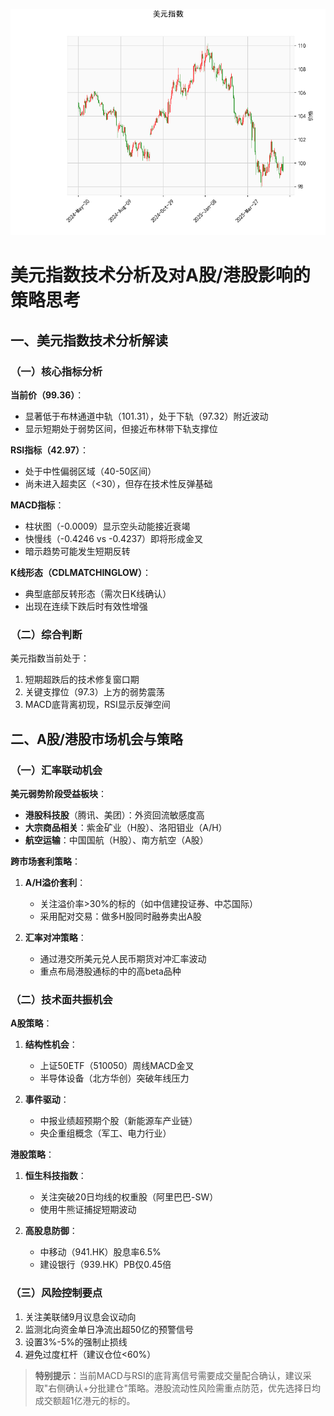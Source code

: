 ![图](USDX.png)



# 美元指数技术分析及对A股/港股影响的策略思考

## 一、美元指数技术分析解读

### （一）核心指标分析
**当前价（99.36）**：
- 显著低于布林通道中轨（101.31），处于下轨（97.32）附近波动
- 显示短期处于弱势区间，但接近布林带下轨支撑位

**RSI指标（42.97）**：
- 处于中性偏弱区域（40-50区间）
- 尚未进入超卖区（<30），但存在技术性反弹基础

**MACD指标**：
- 柱状图（-0.0009）显示空头动能接近衰竭
- 快慢线（-0.4246 vs -0.4237）即将形成金叉
- 暗示趋势可能发生短期反转

**K线形态（CDLMATCHINGLOW）**：
- 典型底部反转形态（需次日K线确认）
- 出现在连续下跌后时有效性增强

### （二）综合判断
美元指数当前处于：
1. 短期超跌后的技术修复窗口期
2. 关键支撑位（97.3）上方的弱势震荡
3. MACD底背离初现，RSI显示反弹空间

## 二、A股/港股市场机会与策略

### （一）汇率联动机会
**美元弱势阶段受益板块**：
- **港股科技股**（腾讯、美团）：外资回流敏感度高
- **大宗商品相关**：紫金矿业（H股）、洛阳钼业（A/H）
- **航空运输**：中国国航（H股）、南方航空（A股）

**跨市场套利策略**：
1. **A/H溢价套利**：
   - 关注溢价率>30%的标的（如中信建投证券、中芯国际）
   - 采用配对交易：做多H股同时融券卖出A股

2. **汇率对冲策略**：
   - 通过港交所美元兑人民币期货对冲汇率波动
   - 重点布局港股通标的中的高beta品种

### （二）技术面共振机会
**A股策略**：
1. **结构性机会**：
   - 上证50ETF（510050）周线MACD金叉
   - 半导体设备（北方华创）突破年线压力

2. **事件驱动**：
   - 中报业绩超预期个股（新能源车产业链）
   - 央企重组概念（军工、电力行业）

**港股策略**：
1. **恒生科技指数**：
   - 关注突破20日均线的权重股（阿里巴巴-SW）
   - 使用牛熊证捕捉短期波动

2. **高股息防御**：
   - 中移动（941.HK）股息率6.5%
   - 建设银行（939.HK）PB仅0.45倍

### （三）风险控制要点
1. 关注美联储9月议息会议动向
2. 监测北向资金单日净流出超50亿的预警信号
3. 设置3%-5%的强制止损线
4. 避免过度杠杆（建议仓位<60%）

> **特别提示**：当前MACD与RSI的底背离信号需要成交量配合确认，建议采取"右侧确认+分批建仓"策略。港股流动性风险需重点防范，优先选择日均成交额超1亿港元的标的。
